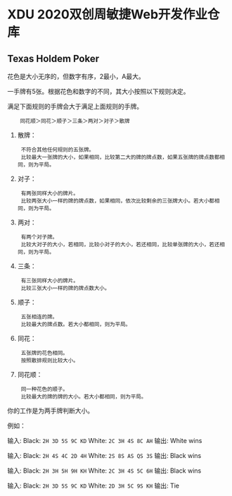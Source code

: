 # XDU 2020双创周敏捷Web开发作业仓库

## Texas Holdem Poker
花色是大小无序的，但数字有序，2最小，A最大。

一手牌有5张。根据花色和数字的不同，其大小按照以下规则决定。

满足下面规则的手牌会大于满足上面规则的手牌。

        同花顺＞同花＞顺子＞三条＞两对＞对子＞散牌

1. 散牌：

        不符合其他任何规则的五张牌。
        比较最大一张牌的大小，如果相同，比较第二大的牌的牌点数，如果五张牌的牌点数都相同，则为平局。

1. 对子：
        
        有两张同样大小的牌片。
        比较两张大小一样的牌的牌点数，如果相同，依次比较剩余的三张牌大小。若大小都相同，则为平局。

1. 两对：
        
        有两个对子牌。
        比较大对子的大小，若相同，比较小对子的大小，若还相同，比较单张牌的大小，若还相同，则为平局。

1. 三条：
        
        有三张同样大小的牌片。
        比较三张大小一样的牌的牌点数大小。

1. 顺子：
        
        五张相连的牌。
        比较最大的牌点数。若大小都相同，则为平局。

1. 同花：
        
        五张牌的花色相同。
        按照散排规则比较大小。

1. 同花顺：
        
        同一种花色的顺子。
        比较最大的牌的牌的大小。若大小都相同，则为平局。
        

你的工作是为两手牌判断大小。

例如：

输入: 
Black: `2H 3D 5S 9C KD` White: `2C 3H 4S 8C AH`
输出: 
White wins 

输入: 
Black: `2H 4S 4C 2D 4H` White: `2S 8S AS QS 3S`
输出: 
Black wins

输入: 
Black: `2H 3H 5H 9H KH` White: `2C 3H 4S 5C 6H`
输出: 
Black wins

输入: 
Black: `2H 3D 5S 9C KD` White: `2D 3H 5C 9S KH`
输出: 
Tie
